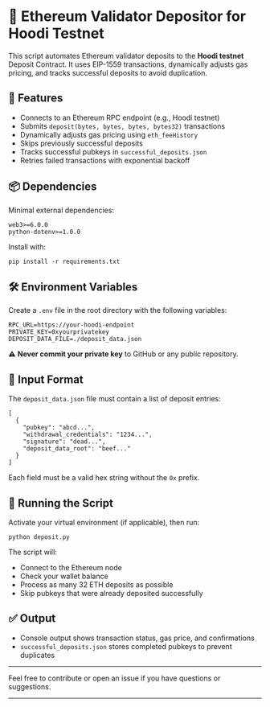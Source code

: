 
# 🦉 Ethereum Validator Depositor for Hoodi Testnet

This script automates Ethereum validator deposits to the **Hoodi testnet** Deposit Contract. It uses EIP-1559 transactions, dynamically adjusts gas pricing, and tracks successful deposits to avoid duplication.

## 🔧 Features

* Connects to an Ethereum RPC endpoint (e.g., Hoodi testnet)
* Submits `deposit(bytes, bytes, bytes, bytes32)` transactions
* Dynamically adjusts gas pricing using `eth_feeHistory`
* Skips previously successful deposits
* Tracks successful pubkeys in `successful_deposits.json`
* Retries failed transactions with exponential backoff

## 📦 Dependencies

Minimal external dependencies:

```
web3>=6.0.0  
python-dotenv>=1.0.0
```

Install with:

```
pip install -r requirements.txt
```

## 🛠️ Environment Variables

Create a `.env` file in the root directory with the following variables:

```
RPC_URL=https://your-hoodi-endpoint  
PRIVATE_KEY=0xyourprivatekey  
DEPOSIT_DATA_FILE=./deposit_data.json
```

⚠️ **Never commit your private key** to GitHub or any public repository.

## 📁 Input Format

The `deposit_data.json` file must contain a list of deposit entries:

```
[
  {
    "pubkey": "abcd...",
    "withdrawal_credentials": "1234...",
    "signature": "dead...",
    "deposit_data_root": "beef..."
  }
]
```

Each field must be a valid hex string without the `0x` prefix.

## 🚀 Running the Script

Activate your virtual environment (if applicable), then run:

```
python deposit.py
```

The script will:

* Connect to the Ethereum node
* Check your wallet balance
* Process as many 32 ETH deposits as possible
* Skip pubkeys that were already deposited successfully

## ✅ Output

* Console output shows transaction status, gas price, and confirmations
* `successful_deposits.json` stores completed pubkeys to prevent duplicates

---

Feel free to contribute or open an issue if you have questions or suggestions.

---


